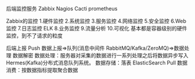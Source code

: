 
后端监控服务
Zabbix Nagios Cacti prometheus

Zabbix的监控
1.硬件监控
2.系统监控
3.服务监控
4.网络监控
5.安全监控
6.Web监控
7.日志监控
  ELK
8.业务监控
9.流量分析
10.可视化
基本都是容器级别的硬件监控，到不了请求的粒度




后端上报
Push
数据上报=>队列(消息中间件 RabbitMQ/Kafka/ZeroMQ)=>数据处理
数据解密
数据处理：服务器对采集的数据进行一系列处理之后将数据异步写入Hermes(Kafka)分布式消息队列系统。
数据存储：落表 ElasticSearch
Pull
数据消费：按数据指标提取聚合数据

